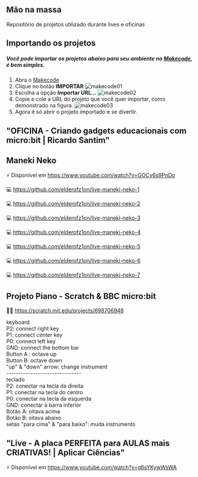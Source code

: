 ## Mão na massa
Repositório de projetos utilizado durante lives e oficinas

## Importando os projetos
##### Você pode importar os projetos abaixo para seu ambiente no [Makecode](https://makecode.microbit.org/), é bem simples.
1. Abra o [Makecode](https://makecode.microbit.org/)
2. Clique no botão **IMPORTAR**
![makecode01](https://github.com/elderofz1on/programando-jogos-com-microbit/blob/main/makecode01.png)
3. Escolha a opção **Importar URL...**
![makecode02](https://github.com/elderofz1on/programando-jogos-com-microbit/blob/main/makecode02.png)
4. Copie e cole a URL do projeto que você quer importar, como demonstrado na figura.
![makecode03]([makecode03.png](https://github.com/elderofz1on/programando-jogos-com-microbit/blob/main/makecode03.png))
5. Agora é só abrir o projeto importado e se divertir.

## "OFICINA - Criando gadgets educacionais com micro:bit | Ricardo Santim" 
## Maneki Neko
⚡ Disponível em https://www.youtube.com/watch?v=GOCv6s9PnDo

💻 https://github.com/elderofz1on/live-maneki-neko-1

💻 https://github.com/elderofz1on/live-maneki-neko-2

💻 https://github.com/elderofz1on/live-maneki-neko-3

💻 https://github.com/elderofz1on/live-maneki-neko-4

💻 https://github.com/elderofz1on/live-maneki-neko-5

💻 https://github.com/elderofz1on/live-maneki-neko-6

💻 https://github.com/elderofz1on/live-maneki-neko-7

## Projeto Piano - Scratch & BBC micro:bit
👨‍💻 https://scratch.mit.edu/projects/698706948 

keyboard<br>
P2: connect right key<br>
P1: connect center key<br>
P0: connect left key<br>
GND: connect the bottom bar<br>
Button A : octave up<br>
Button B: octave down<br>
"up" & "down" arrow: change instrument<br>
-------------------------------<br>
teclado<br>
P2: conectar na tecla da direita<br>
P1: conectar na tecla do centro<br>
P0: conectar na tecla da esquerda<br>
GND: conectar à barra inferior<br>
Botão A: oitava acima<br>
Botão B: oitava abaixo<br>
setas "para cima" & "para baixo": muda instrumento<br>

## "Live - A placa PERFEITA para AULAS mais CRIATIVAS! | Aplicar Ciências" 
⚡ Disponível em https://www.youtube.com/watch?v=g6sYKywWsWA
